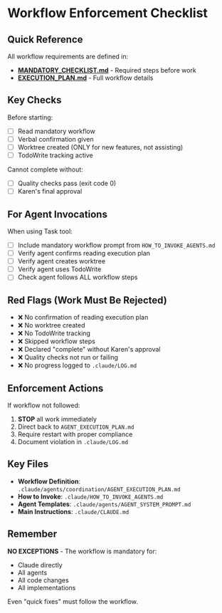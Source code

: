 # Workflow Enforcement Checklist

## Quick Reference

All workflow requirements are defined in:

- **[MANDATORY_CHECKLIST.md](./MANDATORY_CHECKLIST.md)** - Required steps before work
- **[EXECUTION_PLAN.md](./EXECUTION_PLAN.md)** - Full workflow details

## Key Checks

Before starting:

- [ ] Read mandatory workflow
- [ ] Verbal confirmation given
- [ ] Worktree created (ONLY for new features, not assisting)
- [ ] TodoWrite tracking active

Cannot complete without:

- [ ] Quality checks pass (exit code 0)
- [ ] Karen's final approval

## For Agent Invocations

When using Task tool:

- [ ] Include mandatory workflow prompt from `HOW_TO_INVOKE_AGENTS.md`
- [ ] Verify agent confirms reading execution plan
- [ ] Verify agent creates worktree
- [ ] Verify agent uses TodoWrite
- [ ] Check agent follows ALL workflow steps

## Red Flags (Work Must Be Rejected)

- ❌ No confirmation of reading execution plan
- ❌ No worktree created
- ❌ No TodoWrite tracking
- ❌ Skipped workflow steps
- ❌ Declared "complete" without Karen's approval
- ❌ Quality checks not run or failing
- ❌ No progress logged to `.claude/LOG.md`

## Enforcement Actions

If workflow not followed:

1. **STOP** all work immediately
2. Direct back to `AGENT_EXECUTION_PLAN.md`
3. Require restart with proper compliance
4. Document violation in `.claude/LOG.md`

## Key Files

- **Workflow Definition**: `.claude/agents/coordination/AGENT_EXECUTION_PLAN.md`
- **How to Invoke**: `.claude/HOW_TO_INVOKE_AGENTS.md`
- **Agent Templates**: `.claude/agents/AGENT_SYSTEM_PROMPT.md`
- **Main Instructions**: `.claude/CLAUDE.md`

## Remember

**NO EXCEPTIONS** - The workflow is mandatory for:

- Claude directly
- All agents
- All code changes
- All implementations

Even "quick fixes" must follow the workflow.
